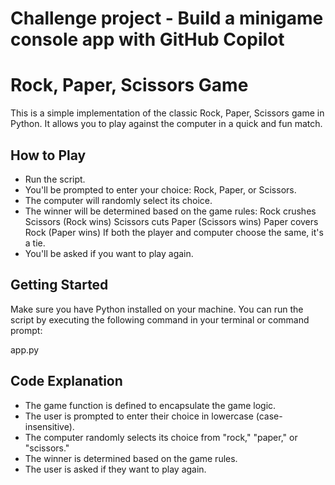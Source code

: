 # Challenge project - Build a minigame console app with GitHub Copilot


# Rock, Paper, Scissors Game

This is a simple implementation of the classic Rock, Paper, Scissors game in Python. It allows you to play against the computer in a quick and fun match.

## How to Play
* Run the script.
* You'll be prompted to enter your choice: Rock, Paper, or Scissors.
* The computer will randomly select its choice.
* The winner will be determined based on the game rules:
Rock crushes Scissors (Rock wins)
Scissors cuts Paper (Scissors wins)
Paper covers Rock (Paper wins)
If both the player and computer choose the same, it's a tie.
* You'll be asked if you want to play again.

## Getting Started
Make sure you have Python installed on your machine. You can run the script by executing the following command in your terminal or command prompt:

app.py

## Code Explanation
* The game function is defined to encapsulate the game logic.
* The user is prompted to enter their choice in lowercase (case-insensitive).
* The computer randomly selects its choice from "rock," "paper," or "scissors."
* The winner is determined based on the game rules.
* The user is asked if they want to play again.